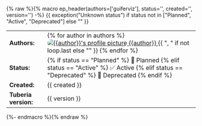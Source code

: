 {% raw %}{% macro ep_header(authors=['guiferviz'], status='', created='', version='') -%}
{{ exception("Unknown status") if status not in ["Planned", "Active", "Deprecated"] else "" }}
<style>
    #ep-table td img { 
      vertical-align: top;
      border-radius: 10px;
    }
</style>
<table id="ep-table">
    <tr>
        <td><strong>Authors:</strong></td>
        <td>
            {% for author in authors %}
                <a href="https://github.com/{{author}}">
                    <img src="https://github.com/{{author}}.png?size=20" alt="{{author}}'s profile picture">
                    {{author}}
                </a>
                {{ ", " if not loop.last else "" }}
            {% endfor %}
        </td>
    </tr>
    <tr>
        <td><strong>Status:</strong></td>
        <td>
        {% if status == "Planned" %}
            📅 Planned
        {% elif status == "Active" %}
            ✅ Active
        {% elif status == "Deprecated" %}
            📜 Deprecated
        {% endif %}
        </td>
    </tr>
    <tr>
        <td><strong>Created:</strong></td>
        <td>{{ created }}</td>
    </tr>
    <tr>
        <td><strong>Tuberia version:</strong></td>
        <td>{{ version }}</td>
    </tr>
</table>
{%- endmacro %}{% endraw %}
